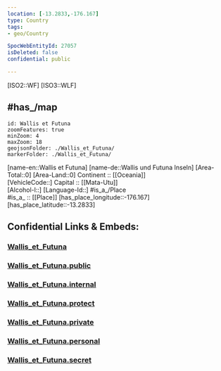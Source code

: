 ```yaml
---
location: [-13.2833,-176.167] 
type: Country
tags:
- geo/Country

SpocWebEntityId: 27057
isDeleted: false
confidential: public

---
```

[ISO2::WF] 
[ISO3::WLF] 

## #has_/map 


```leaflet
id: Wallis et Futuna
zoomFeatures: true 
minZoom: 4 
maxZoom: 18
geojsonFolder: ./Wallis_et_Futuna/
markerFolder: ./Wallis_et_Futuna/
```

[name-en::Wallis et Futuna] 
[name-de::Wallis und Futuna Inseln] 
[Area-Total::0] 
[Area-Land::0] 
Continent :: [[Oceania]]  
[VehicleCode::] 
Capital :: [[Mata-Utu]]  
[Alcohol-l::] 
[Language-Id::] 
#is_a_/Place  
#is_a_ :: [[Place]] 
[has_place_longitude::-176.167] 
[has_place_latitude::-13.2833] 


## Confidential Links & Embeds: 

### [Wallis_et_Futuna](/_Standards/Earth/Continent/Oceania/Polynesia/Wallis_et_Futuna.md) 

### [Wallis_et_Futuna.public](/_public/Earth/Continent/Oceania/Polynesia/Wallis_et_Futuna.public.md) 

### [Wallis_et_Futuna.internal](/_internal/Earth/Continent/Oceania/Polynesia/Wallis_et_Futuna.internal.md) 

### [Wallis_et_Futuna.protect](/_protect/Earth/Continent/Oceania/Polynesia/Wallis_et_Futuna.protect.md) 

### [Wallis_et_Futuna.private](/_private/Earth/Continent/Oceania/Polynesia/Wallis_et_Futuna.private.md) 

### [Wallis_et_Futuna.personal](/_personal/Earth/Continent/Oceania/Polynesia/Wallis_et_Futuna.personal.md) 

### [Wallis_et_Futuna.secret](/_secret/Earth/Continent/Oceania/Polynesia/Wallis_et_Futuna.secret.md)

